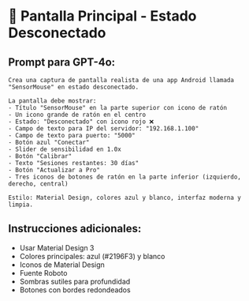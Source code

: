 # 📱 Pantalla Principal - Estado Desconectado

## Prompt para GPT-4o:

```
Crea una captura de pantalla realista de una app Android llamada "SensorMouse" en estado desconectado. 

La pantalla debe mostrar:
- Título "SensorMouse" en la parte superior con icono de ratón
- Un icono grande de ratón en el centro
- Estado: "Desconectado" con icono rojo ❌
- Campo de texto para IP del servidor: "192.168.1.100"
- Campo de texto para puerto: "5000"
- Botón azul "Conectar"
- Slider de sensibilidad en 1.0x
- Botón "Calibrar"
- Texto "Sesiones restantes: 30 días"
- Botón "Actualizar a Pro"
- Tres iconos de botones de ratón en la parte inferior (izquierdo, derecho, central)

Estilo: Material Design, colores azul y blanco, interfaz moderna y limpia.
```

## Instrucciones adicionales:
- Usar Material Design 3
- Colores principales: azul (#2196F3) y blanco
- Iconos de Material Design
- Fuente Roboto
- Sombras sutiles para profundidad
- Botones con bordes redondeados 